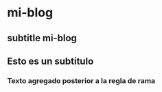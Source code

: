 # mi-blog

## subtitle mi-blog
## Esto es un subtitulo

### Texto agregado posterior a la regla de rama